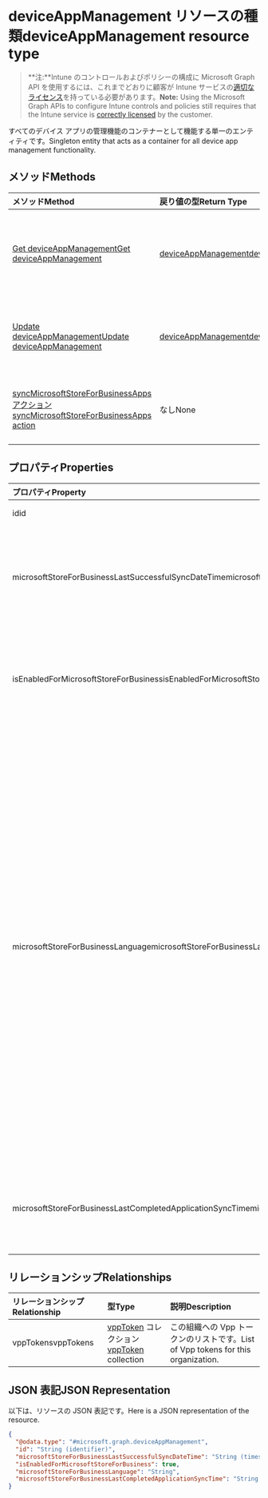 # <a name="deviceappmanagement-resource-type"></a><span data-ttu-id="e8c73-101">deviceAppManagement リソースの種類</span><span class="sxs-lookup"><span data-stu-id="e8c73-101">deviceAppManagement resource type</span></span>

> <span data-ttu-id="e8c73-102">**注:**Intune のコントロールおよびポリシーの構成に Microsoft Graph API を使用するには、これまでどおりに顧客が Intune サービスの[適切なライセンス](https://go.microsoft.com/fwlink/?linkid=839381)を持っている必要があります。</span><span class="sxs-lookup"><span data-stu-id="e8c73-102">**Note:** Using the Microsoft Graph APIs to configure Intune controls and policies still requires that the Intune service is [correctly licensed](https://go.microsoft.com/fwlink/?linkid=839381) by the customer.</span></span>

<span data-ttu-id="e8c73-103">すべてのデバイス アプリの管理機能のコンテナーとして機能する単一のエンティティです。</span><span class="sxs-lookup"><span data-stu-id="e8c73-103">Singleton entity that acts as a container for all device app management functionality.</span></span>
## <a name="methods"></a><span data-ttu-id="e8c73-104">メソッド</span><span class="sxs-lookup"><span data-stu-id="e8c73-104">Methods</span></span>
|<span data-ttu-id="e8c73-105">メソッド</span><span class="sxs-lookup"><span data-stu-id="e8c73-105">Method</span></span>|<span data-ttu-id="e8c73-106">戻り値の型</span><span class="sxs-lookup"><span data-stu-id="e8c73-106">Return Type</span></span>|<span data-ttu-id="e8c73-107">説明</span><span class="sxs-lookup"><span data-stu-id="e8c73-107">Description</span></span>|
|:---|:---|:---|
|[<span data-ttu-id="e8c73-108">Get deviceAppManagement</span><span class="sxs-lookup"><span data-stu-id="e8c73-108">Get deviceAppManagement</span></span>](../api/intune_onboarding_deviceappmanagement_get.md)|[<span data-ttu-id="e8c73-109">deviceAppManagement</span><span class="sxs-lookup"><span data-stu-id="e8c73-109">deviceAppManagement</span></span>](../resources/intune_onboarding_deviceappmanagement.md)|<span data-ttu-id="e8c73-110">[deviceAppManagement](../resources/intune_onboarding_deviceappmanagement.md) オブジェクトのプロパティとリレーションシップを読み取ります。</span><span class="sxs-lookup"><span data-stu-id="e8c73-110">Read properties and relationships of the [deviceAppManagement](../resources/intune_onboarding_deviceappmanagement.md) object.</span></span>|
|[<span data-ttu-id="e8c73-111">Update deviceAppManagement</span><span class="sxs-lookup"><span data-stu-id="e8c73-111">Update deviceAppManagement</span></span>](../api/intune_onboarding_deviceappmanagement_update.md)|[<span data-ttu-id="e8c73-112">deviceAppManagement</span><span class="sxs-lookup"><span data-stu-id="e8c73-112">deviceAppManagement</span></span>](../resources/intune_onboarding_deviceappmanagement.md)|<span data-ttu-id="e8c73-113">[deviceAppManagement](../resources/intune_onboarding_deviceappmanagement.md) オブジェクトのプロパティを更新します。</span><span class="sxs-lookup"><span data-stu-id="e8c73-113">Update the properties of a [deviceAppManagement](../resources/intune_onboarding_deviceappmanagement.md) object.</span></span>|
|[<span data-ttu-id="e8c73-114">syncMicrosoftStoreForBusinessApps アクション</span><span class="sxs-lookup"><span data-stu-id="e8c73-114">syncMicrosoftStoreForBusinessApps action</span></span>](../api/intune_onboarding_deviceappmanagement_syncmicrosoftstoreforbusinessapps.md)|<span data-ttu-id="e8c73-115">なし</span><span class="sxs-lookup"><span data-stu-id="e8c73-115">None</span></span>|<span data-ttu-id="e8c73-116">ビジネス向け Microsoft Store と Intune アカウントを同期します</span><span class="sxs-lookup"><span data-stu-id="e8c73-116">Syncs Intune account with Microsoft Store For Business</span></span>|

## <a name="properties"></a><span data-ttu-id="e8c73-117">プロパティ</span><span class="sxs-lookup"><span data-stu-id="e8c73-117">Properties</span></span>
|<span data-ttu-id="e8c73-118">プロパティ</span><span class="sxs-lookup"><span data-stu-id="e8c73-118">Property</span></span>|<span data-ttu-id="e8c73-119">型</span><span class="sxs-lookup"><span data-stu-id="e8c73-119">Type</span></span>|<span data-ttu-id="e8c73-120">説明</span><span class="sxs-lookup"><span data-stu-id="e8c73-120">Description</span></span>|
|:---|:---|:---|
|<span data-ttu-id="e8c73-121">id</span><span class="sxs-lookup"><span data-stu-id="e8c73-121">id</span></span>|<span data-ttu-id="e8c73-122">String</span><span class="sxs-lookup"><span data-stu-id="e8c73-122">String</span></span>|<span data-ttu-id="e8c73-123">まだ文書化されていません</span><span class="sxs-lookup"><span data-stu-id="e8c73-123">Not yet documented</span></span>|
|<span data-ttu-id="e8c73-124">microsoftStoreForBusinessLastSuccessfulSyncDateTime</span><span class="sxs-lookup"><span data-stu-id="e8c73-124">microsoftStoreForBusinessLastSuccessfulSyncDateTime</span></span>|<span data-ttu-id="e8c73-125">DateTimeOffset</span><span class="sxs-lookup"><span data-stu-id="e8c73-125">DateTimeOffset</span></span>|<span data-ttu-id="e8c73-126">ビジネス向け Microsoft Store のアプリがアカウントに正常に同期された最終日時。</span><span class="sxs-lookup"><span data-stu-id="e8c73-126">The last time the apps from the Microsoft Store for Business were synced successfully for the account.</span></span>|
|<span data-ttu-id="e8c73-127">isEnabledForMicrosoftStoreForBusiness</span><span class="sxs-lookup"><span data-stu-id="e8c73-127">isEnabledForMicrosoftStoreForBusiness</span></span>|<span data-ttu-id="e8c73-128">Boolean</span><span class="sxs-lookup"><span data-stu-id="e8c73-128">Boolean</span></span>|<span data-ttu-id="e8c73-129">アカウントと、ビジネス向け Microsoft Store からのアプリケーションとの同期が有効にされているかどうか。</span><span class="sxs-lookup"><span data-stu-id="e8c73-129">Whether the account is enabled for syncing applications from the Microsoft Store for Business.</span></span>|
|<span data-ttu-id="e8c73-130">microsoftStoreForBusinessLanguage</span><span class="sxs-lookup"><span data-stu-id="e8c73-130">microsoftStoreForBusinessLanguage</span></span>|<span data-ttu-id="e8c73-131">String</span><span class="sxs-lookup"><span data-stu-id="e8c73-131">String</span></span>|<span data-ttu-id="e8c73-132">ビジネス向け Microsoft Store からのアプリケーションの同期に使用されたロケール情報。</span><span class="sxs-lookup"><span data-stu-id="e8c73-132">The locale information used to sync applications from the Microsoft Store for Business.</span></span> <span data-ttu-id="e8c73-133">国/地域固有のカルチャ。</span><span class="sxs-lookup"><span data-stu-id="e8c73-133">Cultures that are specific to a country/region.</span></span> <span data-ttu-id="e8c73-134">カルチャの名前は RFC 4646 に準拠します (Windows Vista 以降)。</span><span class="sxs-lookup"><span data-stu-id="e8c73-134">The names of these cultures follow RFC 4646 (Windows Vista and later).</span></span> <span data-ttu-id="e8c73-135">形式の <languagecode2>-<country/regioncode2> は<languagecode2>  ISO 639-1 に基づく小文字 2 文字のコードで、<country/regioncode2> は ISO 3166 に基づく大文字 2 文字のコードです。</span><span class="sxs-lookup"><span data-stu-id="e8c73-135">The format is <languagecode2>-<country/regioncode2>, where <languagecode2> is a lowercase two-letter code derived from ISO 639-1 and <country/regioncode2> is an uppercase two-letter code derived from ISO 3166.</span></span> <span data-ttu-id="e8c73-136">たとえば、英語 (米国) 固有のカルチャは en-US です。</span><span class="sxs-lookup"><span data-stu-id="e8c73-136">For example, en-US for English (United States) is a specific culture.</span></span>|
|<span data-ttu-id="e8c73-137">microsoftStoreForBusinessLastCompletedApplicationSyncTime</span><span class="sxs-lookup"><span data-stu-id="e8c73-137">microsoftStoreForBusinessLastCompletedApplicationSyncTime</span></span>|<span data-ttu-id="e8c73-138">DateTimeOffset</span><span class="sxs-lookup"><span data-stu-id="e8c73-138">DateTimeOffset</span></span>|<span data-ttu-id="e8c73-139">ビジネス向け Microsoft Store からのアプリケーション同期が最後に実行された日時。</span><span class="sxs-lookup"><span data-stu-id="e8c73-139">The last time an application sync from the Microsoft Store for Business was completed.</span></span>|

## <a name="relationships"></a><span data-ttu-id="e8c73-140">リレーションシップ</span><span class="sxs-lookup"><span data-stu-id="e8c73-140">Relationships</span></span>
|<span data-ttu-id="e8c73-141">リレーションシップ</span><span class="sxs-lookup"><span data-stu-id="e8c73-141">Relationship</span></span>|<span data-ttu-id="e8c73-142">型</span><span class="sxs-lookup"><span data-stu-id="e8c73-142">Type</span></span>|<span data-ttu-id="e8c73-143">説明</span><span class="sxs-lookup"><span data-stu-id="e8c73-143">Description</span></span>|
|:---|:---|:---|
|<span data-ttu-id="e8c73-144">vppTokens</span><span class="sxs-lookup"><span data-stu-id="e8c73-144">vppTokens</span></span>|<span data-ttu-id="e8c73-145">[vppToken](../resources/intune_onboarding_vpptoken.md) コレクション</span><span class="sxs-lookup"><span data-stu-id="e8c73-145">[vppToken](../resources/intune_onboarding_vpptoken.md) collection</span></span>|<span data-ttu-id="e8c73-146">この組織への Vpp トークンのリストです。</span><span class="sxs-lookup"><span data-stu-id="e8c73-146">List of Vpp tokens for this organization.</span></span>|

## <a name="json-representation"></a><span data-ttu-id="e8c73-147">JSON 表記</span><span class="sxs-lookup"><span data-stu-id="e8c73-147">JSON Representation</span></span>
<span data-ttu-id="e8c73-148">以下は、リソースの JSON 表記です。</span><span class="sxs-lookup"><span data-stu-id="e8c73-148">Here is a JSON representation of the resource.</span></span>
<!-- {
  "blockType": "resource",
  "keyProperty": "id",
  "@odata.type": "microsoft.graph.deviceAppManagement"
}
-->
``` json
{
  "@odata.type": "#microsoft.graph.deviceAppManagement",
  "id": "String (identifier)",
  "microsoftStoreForBusinessLastSuccessfulSyncDateTime": "String (timestamp)",
  "isEnabledForMicrosoftStoreForBusiness": true,
  "microsoftStoreForBusinessLanguage": "String",
  "microsoftStoreForBusinessLastCompletedApplicationSyncTime": "String (timestamp)"
}
```



